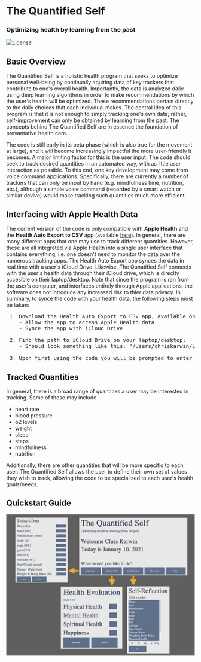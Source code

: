 # The Quantified Self 
### Optimizing health by learning from the past

[![License](https://img.shields.io/badge/license-MIT-blue.svg)](../../)

## Basic Overview <br />
The Quantified Self is a holistic health program that seeks to optimize personal well-being by continually aquiring data of key trackers that contribute to one's overall health. Importantly, the data is analyzed daily using deep learning algorithms in order to make recommendations by which the user's health will be optimized. These recommendations pertain directly to the daily choices that each individual makes. The central idea of this program is that it is not enough to simply tracking one's own data; rather, self-improvement can only be obtained by learning from the past. The concepts behind The Quantified Self are in essence the foundation of prevantative health care. 

The code is still early in its beta phase (which is also true for the movement at large), and it will become increasingly impactful the more user-friendly it becomes. A major limiting factor for this is the user input. The code should seek to track desired quantities in an automated way, with as little user interaction as possible. To this end, one key development may come from voice command applications. Specifically, there are currently a number of trackers that can only be input by hand (e.g. mindfulness time, nutrition, etc.), although a simple voice command (recorded by a smart watch or similar devive) would make tracking such quantities much more efficient. 

## Interfacing with Apple Health Data <br />

The current version of the code is only compatible with **Apple Health** and the **Health Auto Export to CSV** app (available [here](https://apps.apple.com/us/app/health-auto-export-to-csv/id1115567069)). In general, there are many different apps that one may use to track different quantities. However, these are all integrated via Apple Health into a single user interface that contains everything, i.e. one doesn't need to monitor the data over the numerous tracking apps. The Health Auto Export app synces the data in real time with a user's iCloud Drive. Likewise, The Qunatified Self connects with the user's health data through their iCloud drive, which is direclty accesible on their laptop/desktop. Note that since the program is ran from the user's computer, and interfaces entirely through Apple applications, the software does not introduce any increased risk to thier data privacy. In summary, to synce the code with your health data, the following steps must be taken:


<pre>
 1. Download the Health Auto Export to CSV app, available on Apple iPhone and Apple Watch
    - Allow the app to access Apple Health data
    - Synce the app with iCloud Drive
  
 2. Find the path to iCloud Drive on your laptop/desktop:
    - Should look something like this: "/Users/chriskarwin/Library/Mobile Documents/iCloud~com~ifunography~HealthExport/Documents/"
  
 3. Upon first using the code you will be prompted to enter the above path 
</pre>

## Tracked Quantities <br />

In general, there is a broad range of quantities a user may be interested in tracking. Some of these may include

* heart rate
* blood pressure
* o2 levels
* weight
* sleep
* steps
* mindfullness
* nutrition

Additionally, there are other quantities that will be more specific to each user. The Quantified Self allows the user to define their own set of values they wish to track, allowing the code to be specialized to each user's health goals/needs.    

## Quickstart Guide <br />

![Alt text](Images/main_overview.png)
